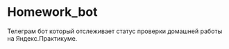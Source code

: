 # Homework_bot
Телеграм бот который отслеживает статус проверки домашней работы на Яндекс.Практикуме.
